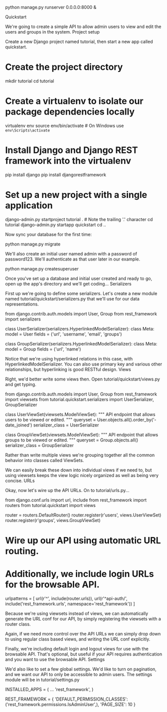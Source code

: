 python manage.py runserver 0.0.0.0:8000 &


Quickstart

We're going to create a simple API to allow admin users to view and edit the users and groups in the system.
Project setup

Create a new Django project named tutorial, then start a new app called quickstart.

# Create the project directory
mkdir tutorial
cd tutorial

# Create a virtualenv to isolate our package dependencies locally
virtualenv env
source env/bin/activate  # On Windows use `env\Scripts\activate`

# Install Django and Django REST framework into the virtualenv
pip install django
pip install djangorestframework

# Set up a new project with a single application
django-admin.py startproject tutorial .  # Note the trailing '.' character
cd tutorial
django-admin.py startapp quickstart
cd ..

Now sync your database for the first time:

python manage.py migrate

We'll also create an initial user named admin with a password of password123. We'll authenticate as that user later in our example.

python manage.py createsuperuser

Once you've set up a database and initial user created and ready to go, open up the app's directory and we'll get coding...
Serializers

First up we're going to define some serializers. Let's create a new module named tutorial/quickstart/serializers.py that we'll use for our data representations.

from django.contrib.auth.models import User, Group
from rest_framework import serializers


class UserSerializer(serializers.HyperlinkedModelSerializer):
    class Meta:
        model = User
        fields = ('url', 'username', 'email', 'groups')


class GroupSerializer(serializers.HyperlinkedModelSerializer):
    class Meta:
        model = Group
        fields = ('url', 'name')

Notice that we're using hyperlinked relations in this case, with HyperlinkedModelSerializer. You can also use primary key and various other relationships, but hyperlinking is good RESTful design.
Views

Right, we'd better write some views then. Open tutorial/quickstart/views.py and get typing.

from django.contrib.auth.models import User, Group
from rest_framework import viewsets
from tutorial.quickstart.serializers import UserSerializer, GroupSerializer


class UserViewSet(viewsets.ModelViewSet):
    """
    API endpoint that allows users to be viewed or edited.
    """
    queryset = User.objects.all().order_by('-date_joined')
    serializer_class = UserSerializer


class GroupViewSet(viewsets.ModelViewSet):
    """
    API endpoint that allows groups to be viewed or edited.
    """
    queryset = Group.objects.all()
    serializer_class = GroupSerializer

Rather than write multiple views we're grouping together all the common behavior into classes called ViewSets.

We can easily break these down into individual views if we need to, but using viewsets keeps the view logic nicely organized as well as being very concise.
URLs

Okay, now let's wire up the API URLs. On to tutorial/urls.py...

from django.conf.urls import url, include
from rest_framework import routers
from tutorial.quickstart import views

router = routers.DefaultRouter()
router.register(r'users', views.UserViewSet)
router.register(r'groups', views.GroupViewSet)

# Wire up our API using automatic URL routing.
# Additionally, we include login URLs for the browsable API.
urlpatterns = [
    url(r'^', include(router.urls)),
    url(r'^api-auth/', include('rest_framework.urls', namespace='rest_framework'))
]

Because we're using viewsets instead of views, we can automatically generate the URL conf for our API, by simply registering the viewsets with a router class.

Again, if we need more control over the API URLs we can simply drop down to using regular class based views, and writing the URL conf explicitly.

Finally, we're including default login and logout views for use with the browsable API. That's optional, but useful if your API requires authentication and you want to use the browsable API.
Settings

We'd also like to set a few global settings. We'd like to turn on pagination, and we want our API to only be accessible to admin users. The settings module will be in tutorial/settings.py

INSTALLED_APPS = (
    ...
    'rest_framework',
)

REST_FRAMEWORK = {
    'DEFAULT_PERMISSION_CLASSES': ('rest_framework.permissions.IsAdminUser',),
    'PAGE_SIZE': 10
}
